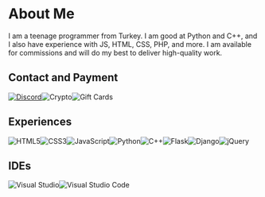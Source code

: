 # About Me

I am a teenage programmer from Turkey. I am good at Python and C++, and I also have experience with JS, HTML, CSS, PHP, and more. I am available for commissions and will do my best to deliver high-quality work.

## Contact and Payment

<div style="display: flex;">
  <a href="https://discord.com/users/eym6565">
    <img src="https://badgen.net/badge/Contact/eym6565?icon=discord" alt="Discord">
  </a>
  <img src="https://badgen.net/badge/Payment/Crypto/yellow?icon=bitcoin" alt="Crypto">
  <img src="https://badgen.net/badge/Payment/Gift%20Cards/red?icon=awesome" alt="Gift Cards">
</div>

## Experiences

<div style="display: flex; flex-wrap: wrap;">
  <img src="https://img.shields.io/badge/HTML5-FF3300?style=for-the-badge&logo=html5&logoColor=white" alt="HTML5">
  <img src="https://img.shields.io/badge/CSS3-0066FF?style=for-the-badge&logo=css3&logoColor=white" alt="CSS3">
  <img src="https://img.shields.io/badge/JavaScript-FFF600?style=for-the-badge&logo=javascript&logoColor=white" alt="JavaScript">
  <img src="https://img.shields.io/badge/Python-3776AB?style=for-the-badge&logo=python&logoColor=white" alt="Python">
  <img src="https://img.shields.io/badge/C%2B%2B-00599C?style=for-the-badge&logo=c%2B%2B&logoColor=white" alt="C++">
  <img src="https://img.shields.io/badge/Flask-000000?style=for-the-badge&logo=flask&logoColor=white" alt="Flask">
  <img src="https://img.shields.io/badge/Django-092E20?style=for-the-badge&logo=django&logoColor=white" alt="Django">
  <img src="https://img.shields.io/badge/jQuery-0769AD?style=for-the-badge&logo=jquery&logoColor=white" alt="jQuery">
</div>

## IDEs

<div style="display: flex;">
  <img src="https://img.shields.io/badge/Visual%20Studio-5C2D91?style=for-the-badge&logo=visual%20studio&logoColor=white" alt="Visual Studio">
  <img src="https://img.shields.io/badge/Visual%20Studio%20Code-0078D4?style=for-the-badge&logo=visual%20studio%20code&logoColor=white" alt="Visual Studio Code">
</div>
